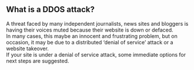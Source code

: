 ## What is a DDOS attack?
A threat faced by many independent journalists, news sites and bloggers is having their voices muted because their website is down or defaced.
<br>
In many cases, this maybe an innocent and frustrating problem, but on occasion, it may be due to a distributed ‘denial of service’ attack or a website takeover.
<br>
If your site is under a denial of service attack, some immediate options for next steps are suggested.
